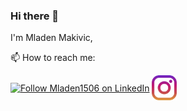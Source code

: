 ### Hi there 👋

I'm Mladen Makivic,

📫 How to reach me:


[<img src="https://raw.githubusercontent.com/Raymo111/Raymo111/master/socials/linkedin.png" height="40em" align="center" alt="Follow Mladen1506 on LinkedIn" title="Follow Mladen1506 on LinkedIn"/>](https://www.linkedin.com/in/mladen-makivic-181782198/)
[<img src="https://raw.githubusercontent.com/Mladen1506/Mladen1506/main/socials/instagram.svg" height="40em" align="center" alt="Follow Mladen1506 on Instagram" title="Follow Mladen1506 on Instagram"/>](https://www.instagram.com/mladen_makivic1/)

